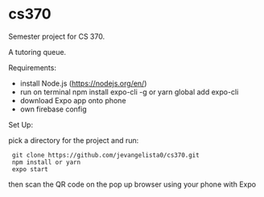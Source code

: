 # cs370
Semester project for CS 370.

A tutoring queue.

Requirements:
 - install Node.js (https://nodejs.org/en/)
 - run on terminal npm install expo-cli -g or yarn global add expo-cli
 - download Expo app onto phone
 - own firebase config 

Set Up:

 pick a directory for the project and run:
```
 git clone https://github.com/jevangelista0/cs370.git
 npm install or yarn
 expo start
```
 then scan the QR code on the pop up browser using your phone with Expo
